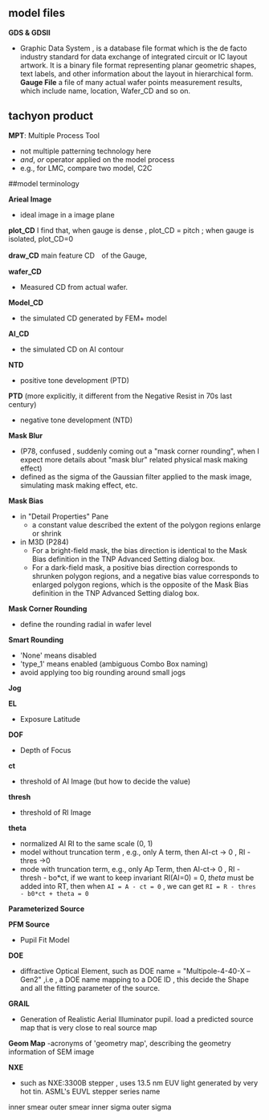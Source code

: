 ## model files

**GDS & GDSII**
  - Graphic Data System , is a database file format which is the de facto industry standard for data exchange of integrated circuit or IC layout artwork. It is a binary file format representing planar geometric shapes, text labels, and other information about the layout in hierarchical form.
**Gauge File**
  a file of many actual wafer points measurement results, which include name, location, Wafer_CD and so on. 

## tachyon product

**MPT**: Multiple Process Tool
  - not multiple patterning technology here
  - *and*, *or* operator applied on the model process
  - e.g., for LMC, compare two model, C2C

##model terminology

**Arieal Image**   
- ideal image in a image plane

**plot_CD** 
  I find that, when gauge is dense  , plot_CD = pitch ; when gauge is isolated, plot_CD=0

**draw_CD**
  main feature CD　of the Gauge, 

**wafer_CD**
  - Measured CD from actual wafer.

**Model_CD**
  - the simulated CD generated by FEM+ model

**AI_CD**
  - the simulated CD on AI contour

**NTD**
  - positive tone development (PTD)

**PTD**
  (more explicitly, it different from the Negative Resist in 70s last century)
  - negative tone development (NTD) 

**Mask Blur**
  - (P78, confused , suddenly coming out a "mask corner rounding", when I expect more details about "mask blur" related physical mask making effect)
  - defined as the sigma of the Gaussian filter applied to the mask image, simulating mask making effect, etc.

**Mask Bias**
  - in "Detail Properties" Pane 
    - a constant value described the extent of the polygon regions enlarge or shrink
  - in M3D  (P284)
    - For a bright-field mask, the bias direction is identical to the Mask Bias definition in the TNP Advanced Setting dialog box.
    - For a dark-field mask, a positive bias direction corresponds to shrunken polygon regions, and a negative bias value corresponds to enlarged polygon regions, which is the opposite of the Mask Bias definition in the TNP Advanced Setting dialog box.

**Mask Corner Rounding**
  - define the rounding radial in wafer level

**Smart Rounding**
  - 'None' means disabled
  - 'type_1' means enabled (ambiguous Combo Box naming)
  - avoid applying too big rounding around small jogs

**Jog**
  
**EL**
  - Exposure Latitude
  
**DOF**
  - Depth of Focus
  
**ct**
  - threshold of AI Image (but how to decide the value)
  
**thresh**
  - threshold of RI Image
  
**theta**
  - normalized AI RI to the same scale (0, 1)
  - model without truncation term , e.g., only A term, then AI-ct -> 0 , RI - thres ->0
  - mode with truncation term, e.g., only Ap Term, then AI-ct-> 0 , RI - thresh - bo\*ct, if we want to keep invariant RI(AI=0) = 0, *theta* must be added into RT, then when `AI = A - ct = 0` , we can get `RI = R - thres - b0*ct + theta = 0` 
  
**Parameterized Source** 

**PFM Source**              
  - Pupil Fit Model 

**DOE**   
  - diffractive Optical Element, such as DOE name = "Multipole-4-40-X –Gen2" ,i.e ,   a DOE name mapping to a DOE ID , this decide the Shape and all the fitting parameter of the source.
  
**GRAIL**  
  - Generation of Realistic Aerial Illuminator pupil. load a predicted source map that is very close to real source map
  
**Geom Map** 
  -acronyms of 'geometry map', describing the geometry information of SEM image

**NXE** 
  - such as  NXE:3300B stepper , uses 13.5 nm EUV light generated by very hot tin. ASML's EUVL stepper series name

inner smear
outer smear
inner sigma
outer sigma


